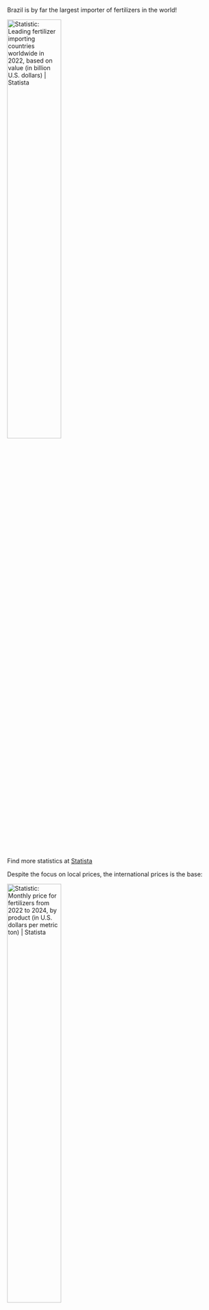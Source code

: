 Brazil is by far the largest importer of fertilizers in the world!

<a href="https://www.statista.com/statistics/1278061/import-value-fertilizers-worldwide-by-country/" rel="nofollow"><img src="https://www.statista.com/graphic/1/1278061/import-value-fertilizers-worldwide-by-country.jpg" alt="Statistic: Leading fertilizer importing countries worldwide in 2022, based on value (in billion U.S. dollars) | Statista" style="width: 50%; height: auto !important; max-width:1000px;-ms-interpolation-mode: bicubic;"/></a><br />Find more statistics at <a href="https://www.statista.com" rel="nofollow">Statista</a>

Despite the focus on local prices, the international prices is the base:  

<a href="https://www.statista.com/statistics/1288602/quarterly-fertilizer-price-development-by-product/" rel="nofollow"><img src="https://www.statista.com/graphic/1/1288602/quarterly-fertilizer-price-development-by-product.jpg" alt="Statistic: Monthly price for fertilizers from 2022 to 2024, by product (in U.S. dollars per metric ton) | Statista" style="width: 50%; height: auto !important; max-width:1000px;-ms-interpolation-mode: bicubic;"/></a><br />Find more statistics at  <a href="https://www.statista.com" rel="nofollow">Statista</a>

In this folder, we will forecast fertilizer imports using the classical linear regression method, alongside the random forest regression method. Both methods will be implemented using what is considered artificial intelligence, more specifically machine learning, through the algorithms of the Python package [scikit-learn](https://scikit-learn.org/stable/).

![sklearn](https://scikit-learn.org/stable/_static/scikit-learn-logo-small.png)

Each forecast will be accompanied by confidence intervals, which will be calculated through exhaustive testing.

The tests will also include comparisons between hyperparameters used in the forecasting algorithms.
